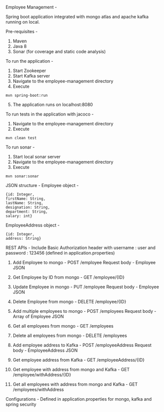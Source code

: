 Employee Management -

Spring boot application integrated with mongo atlas and apache kafka running on local.

Pre-requisites -
1. Maven
2. Java 8
3. Sonar (for coverage and static code analysis)

To run the application -
1. Start Zookeeper
2. Start Kafka server
3. Navigate to the employee-management directory
4. Execute
```
mvn spring-boot:run
```
5. The application runs on localhost:8080



To run tests in the application with jacoco -
1. Navigate to the employee-management directory
2. Execute
```
mvn clean test
```



To run sonar -
1. Start local sonar server
2. Navigate to the employee-management directory
3. Execute
```
mvn sonar:sonar
```




JSON structure -
Employee object -
```
{id: Integer,
firstName: String,
lastName: String,
designation: String,
department: String,
salary: int}
```

EmployeeAddress object -
```
{id: Integer,
address: String}
```





REST APIs -
Include Basic Authorization header with username : user and password : 123456 (defined in application.properties)
1. Add Employee to mongo -
POST /employee
Request body - Employee JSON

2. Get Employee by ID from mongo -
GET /employee/{ID}

3. Update Employee in mongo -
PUT /employee
Request body - Employee JSON

4. Delete Employee from mongo -
DELETE /employee/{ID}

5. Add multiple employees to mongo -
POST /employees
Request body - Array of Employee JSON

6. Get all employees from mongo -
GET /employees

7. Delete all employees from mongo -
DELETE /employees

8. Add employee address to Kafka -
POST /employeeAddress
Request body - EmployeeAddress JSON

9. Get employee address from Kafka -
GET /employeeAddress/{ID}

10. Get employee with address from mongo and Kafka -
GET /employee/withAddress/{ID}

11. Get all employees with address from mongo and Kafka -
GET /employees/withAddress



Configurations -
Defined in application.properties for mongo, kafka and spring security
